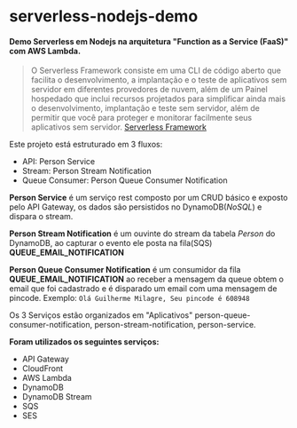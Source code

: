 # serverless-nodejs-demo

#### Demo Serverless em Nodejs na arquitetura "Function as a Service (FaaS)" com AWS Lambda.

> O Serverless Framework consiste em uma CLI de código aberto que facilita o desenvolvimento, a implantação e o teste de aplicativos sem servidor em diferentes provedores de nuvem, além de um Painel hospedado que inclui recursos projetados para simplificar ainda mais o desenvolvimento, implantação e teste sem servidor, além de permitir que você para proteger e monitorar facilmente seus aplicativos sem servidor. [Serverless Framework](https://serverless.com/framework/docs/)

Este projeto está estruturado em 3 fluxos:

- API: Person Service
- Stream: Person Stream Notification
- Queue Consumer: Person Queue Consumer Notification

**Person Service** é um serviço rest composto por um CRUD básico e exposto pelo API Gateway, os dados são persistidos no DynamoDB(*NoSQL*) e dispara o stream.

**Person Stream Notification** é um ouvinte do stream da tabela *Person* do DynamoDB, ao capturar o evento ele posta na fila(SQS) **QUEUE_EMAIL_NOTIFICATION**

**Person Queue Consumer Notification** é um consumidor da fila **QUEUE_EMAIL_NOTIFICATION** ao receber a mensagem da queue  obtem o email que foi cadastrado e é disparado um email com uma mensagem de pincode. Exemplo: ```Olá Guilherme Milagre, Seu pincode é 608948```

Os 3 Serviços estão organizados em "Aplicativos" person-queue-consumer-notification, person-stream-notification, person-service.

**Foram utilizados os seguintes serviços:**
- API Gateway
- CloudFront
- AWS Lambda
- DynamoDB
- DynamoDB Stream
- SQS
- SES
